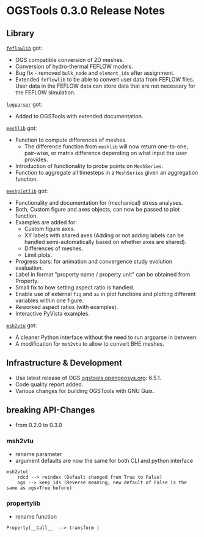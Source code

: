 # OGSTools 0.3.0 Release Notes

## Library

[`feflowlib`](../user-guide/feflowlib.md) got:

- OGS compatible conversion of 2D meshes.
- Conversion of hydro-thermal FEFLOW models.
- Bug fix - removed `bulk_node` and `element_ids` after assignment.
- Extended `feflowlib` to be able to convert user data from FEFLOW files. User data in the FEFLOW data can store data that are not necessary for the FEFLOW simulation.

[`logparser`](../user-guide/logparser.md) got:

- Added to OGSTools with extended documentation.

[`meshlib`](../user-guide/meshlib.md) got:

- Function to compute differences of meshes.
  - The difference function from `meshlib` will now return one-to-one, pair-wise, or matrix difference depending on what input the user provides.
- Introduction of functionality to probe points on `MeshSeries`.
- Function to aggregate all timesteps in a `MeshSeries` given an aggregation function.

[`meshplotlib`](../user-guide/meshplotlib.md) got:

- Functionality and documentation for (mechanical) stress analyses.
- Both, Custom figure and axes objects, can now be passed to plot function.
- Examples are added for:
  - Custom figure axes.
  - XY labels with shared axes (Adding or not adding labels can be handled semi-automatically based on whether axes are shared).
  - Differences of meshes.
  - Limit plots.
- Progress bars: for animation and convergence study evolution evaluation.
- Label in format "property name / property unit" can be obtained from Property.
- Small fix to how setting aspect ratio is handled.
- Enable use of external `fig` and `ax` in plot functions and plotting different variables within one figure.
- Reworked aspect ratios (with examples).
- Interactive PyVista examples.

[`msh2vtu`](../user-guide/msh2vtu.md) got:

- A cleaner Python interface without the need to run argparse in between.
- A modification for `msh2vtu` to allow to convert BHE meshes.

## Infrastructure & Development

- Use latest release of OGS [ogstools.opengeosys.org](https://ogstools.opengeosys.org): 6.5.1.
- Code quality report added.
- Various changes for building OGSTools with GNU Guix.

## breaking API-Changes

- from 0.2.0 to 0.3.0

### msh2vtu

- rename parameter
- argument defaults are now the same for both CLI and python interface

```
msh2vtu(
    rdcd --> reindex (Default changed from True to False)
    ogs --> keep_ids (Reverse meaning, new default of False is the same as ogs=True before)
```

### propertylib

- rename function

```
Property(__Call__  --> transform )
```
